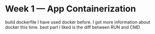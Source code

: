 # Week 1 — App Containerization

build dockerfile
I have used docker before. I got more information about docker this time.
best part i liked is the diff between RUN and CMD